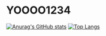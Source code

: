 # YOOOO1234
[![Anurag's GitHub stats](https://github-readme-stats.vercel.app/api?username=YOOOO1234&theme=onedark&show_icons=true)](https://github.com/anuraghazra/github-readme-stats)
[![Top Langs](https://github-readme-stats.vercel.app/api/top-langs/?username=YOOOO1234&layout=compact&theme=onedark)](https://github.com/anuraghazra/github-readme-stats)
